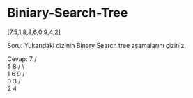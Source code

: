 # Biniary-Search-Tree

[7,5,1,8,3,6,0,9,4,2]

Soru: Yukarıdaki dizinin Binary Search tree aşamalarını çiziniz.

Cevap:
         7
        / \
       5   8
      / \   \
     1   6   9
    / \
   0   3
      / \
     2   4
